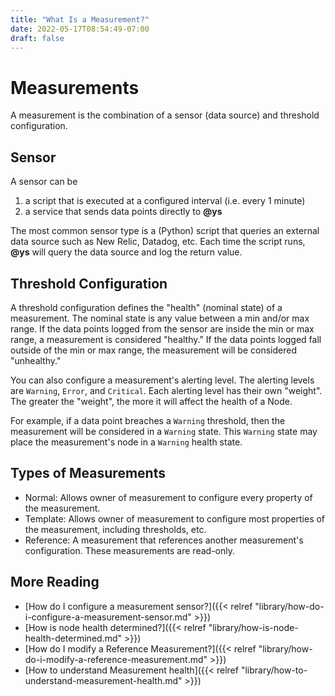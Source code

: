 ```yaml
---
title: "What Is a Measurement?"
date: 2022-05-17T08:54:49-07:00
draft: false
---
```


# Measurements

A measurement is the combination of a sensor (data source) and threshold configuration.

## Sensor

A sensor can be

1. a script that is executed at a configured interval (i.e. every 1 minute)
1. a service that sends data points directly to **@ys**

The most common sensor type is a (Python) script that queries an external data source such as New Relic, Datadog, etc. Each time the script runs, **@ys** will query the data source and log the return value.

## Threshold Configuration

A threshold configuration defines the "health" (nominal state) of a measurement. The nominal state is any value between a min and/or max range. If the data points logged from the sensor are inside the min or max range, a measurement is considered "healthy." If the data points logged fall outside of the min or max range, the measurement will be considered "unhealthy."

You can also configure a measurement's alerting level. The alerting levels are `Warning`, `Error`, and `Critical`. Each alerting level has their own "weight". The greater the "weight", the more it will affect the health of a Node.

For example, if a data point breaches a `Warning` threshold, then the measurement will be considered in a `Warning` state. This `Warning` state may place the measurement's node in a `Warning` health state.

## Types of Measurements

- Normal: Allows owner of measurement to configure every property of the measurement.
- Template: Allows owner of measurement to configure most properties of the measurement, including thresholds, etc.
- Reference: A measurement that references another measurement's configuration. These measurements are read-only.

## More Reading

- [How do I configure a measurement sensor?]({{< relref "library/how-do-i-configure-a-measurement-sensor.md" >}})
- [How is node health determined?]({{< relref "library/how-is-node-health-determined.md" >}})
- [How do I modify a Reference Measurement?]({{< relref "library/how-do-i-modify-a-reference-measurement.md" >}})
- [How to understand Measurement health]({{< relref "library/how-to-understand-measurement-health.md" >}})

